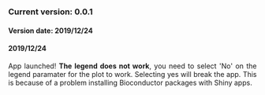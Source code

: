 <div class="well well-lg">
<h3>Current version: 0.0.1</h3>
<h4>Version date: 2019/12/24</h4>
</div>

<div class="well well-sm">
<h4>2019/12/24</h4>
<p align="justify">App launched! <strong>The legend does not work</strong>, you need to select 'No' on the legend paramater for the plot to work. Selecting yes will break the app. This is because of a problem installing Bioconductor packages with Shiny apps.</p>
</div>